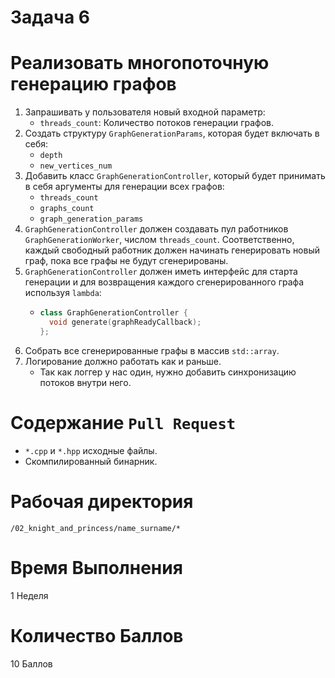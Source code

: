 # Задача 6

# Реализовать многопоточную генерацию графов

1. Запрашивать у пользователя новый входной параметр:
    - `threads_count`: Количество потоков генерации графов.
1. Создать структуру `GraphGenerationParams`, которая будет включать в себя:
    - `depth`
    - `new_vertices_num`
1. Добавить класс `GraphGenerationController`, который будет принимать в себя аргументы для генерации всех графов:
    - `threads_count`
    - `graphs_count`
    - `graph_generation_params`
1. `GraphGenerationController` должен создавать пул работников `GraphGenerationWorker`, числом `threads_count`. Соответственно, каждый свободный работник должен начинать генерировать новый граф, пока все графы не будут сгенерированы.
1. `GraphGenerationController` должен иметь интерфейс для старта генерации и для возвращения каждого сгенерированного графа используя `lambda`:
    - ```cpp
      class GraphGenerationController {
        void generate(graphReadyCallback);
      };
      ```
1. Собрать все сгенерированные графы в массив `std::array`.
1. Логирование должно работать как и раньше.
    - Так как логгер у нас один, нужно добавить синхронизацию потоков внутри него.

# Содержание `Pull Request`

- `*.cpp` и `*.hpp` исходные файлы.
- Скомпилированный бинарник.

# Рабочая директория

`/02_knight_and_princess/name_surname/*`

# Время Выполнения

1 Неделя

# Количество Баллов

10 Баллов
